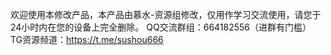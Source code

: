 欢迎使用本修改产品，本产品由慕水-资源组修改，仅用作学习交流使用，请您于24小时内在您的设备上完全删除。
QQ交流群组：664182556（进群有门槛）
TG资源频道：https://t.me/sushou666
